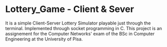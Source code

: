 # Lottery_Game - Client & Sever
It is a simple Client-Server Lottery Simulator playable just through the terminal. Implemented through socket programming in C.
This project is an assignement for the Computer Networks' exam of the BSc in Computer Engineering at the University of Pisa.
